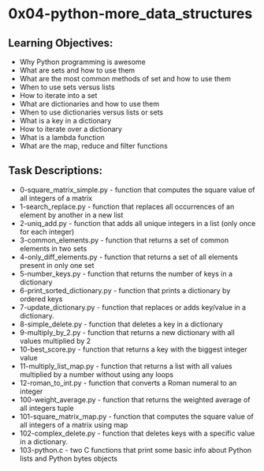 # 0x04-python-more_data_structures

## Learning Objectives:

- Why Python programming is awesome
- What are sets and how to use them
- What are the most common methods of set and how to use them
- When to use sets versus lists
- How to iterate into a set
- What are dictionaries and how to use them
- When to use dictionaries versus lists or sets
- What is a key in a dictionary
- How to iterate over a dictionary
- What is a lambda function
- What are the map, reduce and filter functions

## Task Descriptions:

- 0-square_matrix_simple.py - function that computes the square value of all integers of a matrix
- 1-search_replace.py - function that replaces all occurrences of an element by another in a new list
- 2-uniq_add.py - function that adds all unique integers in a list (only once for each integer)
- 3-common_elements.py - function that returns a set of common elements in two sets
- 4-only_diff_elements.py - function that returns a set of all elements present in only one set
- 5-number_keys.py - function that returns the number of keys in a dictionary
- 6-print_sorted_dictionary.py - function that prints a dictionary by ordered keys
- 7-update_dictionary.py - function that replaces or adds key/value in a dictionary.
- 8-simple_delete.py - function that deletes a key in a dictionary
- 9-multiply_by_2.py - function that returns a new dictionary with all values multiplied by 2
- 10-best_score.py - function that returns a key with the biggest integer value
- 11-multiply_list_map.py - function that returns a list with all values multiplied by a number without using any loops
- 12-roman_to_int.py - function that converts a Roman numeral to an integer
- 100-weight_average.py - function that returns the weighted average of all integers tuple
- 101-square_matrix_map.py - function that computes the square value of all integers of a matrix using map
- 102-complex_delete.py - function that deletes keys with a specific value in a dictionary.
- 103-python.c - two C functions that print some basic info about Python lists and Python bytes objects
